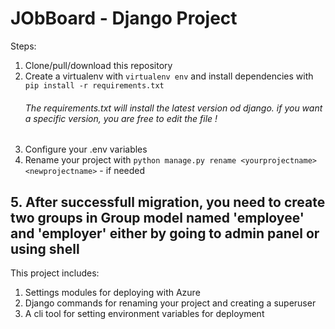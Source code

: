 # JObBoard - Django Project



Steps:

1. Clone/pull/download this repository
2. Create a virtualenv with `virtualenv env` and install dependencies with `pip install -r requirements.txt`
    ###### The requirements.txt will install the latest version od django. if you want a specific version, you are free to edit the file !
3. Configure your .env variables
4. Rename your project with `python manage.py rename <yourprojectname> <newprojectname>` - if needed
## 5. After successfull migration, you need to create two groups in Group model named 'employee' and 'employer' either by going to admin panel or using shell

This project includes:

1. Settings modules for deploying with Azure
2. Django commands for renaming your project and creating a superuser
3. A cli tool for setting environment variables for deployment

